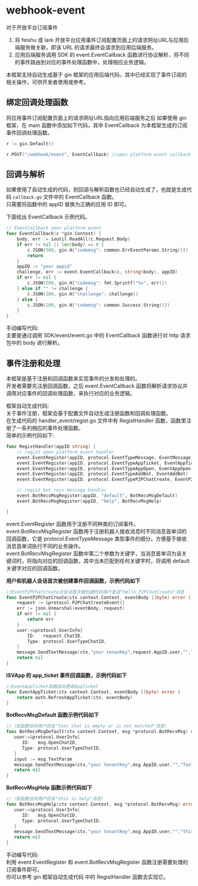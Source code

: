 # webhook-event  
对于开放平台订阅事件  
1. 将 feishu 或 lark 开放平台应用事件订阅配置页面上的请求网址URL与应用后端服务做关联，即该 URL 的请求最终会请求到应用后端服务。
2. 应用后端服务调用 SDK 的 event.EventCallback 函数进行协议解析，将不同的事件路由到对应的事件处理函数中，处理相应业务逻辑。    

本框架支持自动生成基于 gin 框架的应用后端代码，其中已经实现了事件订阅的相关操作，可供开发者使用或参考。
  
## 绑定回调处理函数  
将应用事件订阅配置页面上的请求网址URL指向应用后端服务之后
如果使用 gin 框架，在 main 函数中添加如下代码，其中 EventCallback 为本框架生成的订阅事件回调处理函数。  
```go
r := gin.Default()

r.POST("/webhook/event", EventCallback) //open platform event callback
```
  
## 回调与解析  
如果使用了自动生成的代码，则回调与解析函数也已经自动生成了，也就是生成代码 `callback.go` 文件中的 EventCallback 函数。    
只需要将函数中的 appID 替换为正确的应用 ID 即可。  

下面给出 EventCallback 示例代码。    
```go
// EventCallback open platform event
func EventCallback(c *gin.Context) {
    body, err := ioutil.ReadAll(c.Request.Body)
    if err != nil || len(body) == 0 {
        c.JSON(500, gin.H{"codemsg": common.ErrEventParams.String()})
        return
    }
    appID := "your appid"
    challenge, err := event.EventCallback(c, string(body), appID)
    if err != nil {
        c.JSON(500, gin.H{"codemsg": fmt.Sprintf("%v", err)})
    } else if "" != challenge {
        c.JSON(200, gin.H{"challenge": challenge})
    } else {
        c.JSON(200, gin.H{"codemsg": common.Success.String()})
    }
}
```
  
手动编写代码:    
主要是通过调用 SDK/event/event.go 中的 EventCallback 函数进行对 http 请求包中的 body 进行解析。  
  
## 事件注册和处理  
本框架是基于注册和回调函数来实现事件的分发和处理的。  
开发者需要先注册回调函数，之后 event.EventCallback 函数将解析请求协议并调用对应事件的回调处理函数，来执行对应的业务逻辑。  

框架自动生成代码:      
关于事件注册，框架会基于配置文件自动生成注册函数和回调处理函数。    
在生成代码的 handler_event/regist.go 文件中有 RegistHandler 函数，函数里注册了一系列相应的事件处理函数。    
简单的示例代码如下:    
```go
func RegistHandler(appID string) {
    // regist open platform event handler
    event.EventRegister(appID, protocol.EventTypeMessage, EventMessage)
    event.EventRegister(appID, protocol.EventTypeAppTicket, EventAppTicket)
    event.EventRegister(appID, protocol.EventTypeAppOpen, EventAppOpen)
    event.EventRegister(appID, protocol.EventTypeAddBot, EventAddBot)
    event.EventRegister(appID, protocol.EventTypeP2PChatCreate, EventP2PChatCreate)

    // regist bot recv message handler
    event.BotRecvMsgRegister(appID, "default", BotRecvMsgDefault)
    event.BotRecvMsgRegister(appID, "help", BotRecvMsgHelp)

}
```
event.EventRegister 函数用于注册不同种类的订阅事件。  
event.BotRecvMsgRegister 函数用于注册机器人接收消息时不同消息首单词的回调函数，它是 protocol.EventTypeMessage 类型事件的细分，方便基于接收消息首单词执行不同的业务操作。  
event.BotRecvMsgRegister 函数中第二个参数为关键字，当消息首单词为该关键词时，将指向对应的回调函数，其中当未匹配到任何关键字时，将调用 default 关键字对应的回调函数。  

**用户和机器人会话首次被创建事件回调函数，示例代码如下**           
```go
//EventP2PChatCreate在会话首次被创建时向用户发送"hello,P2PChatCreate"消息
func EventP2PChatCreate(ctx context.Context, eventBody []byte) error {
    request := &protocol.P2PChatCreateEvent{}
    err := json.Unmarshal(eventBody, request)
    if err != nil {
        return err
    }
    user:=&protocol.UserInfo{
        ID:   request.ChatID,
        Type: protocol.UserTypeChatID,
    }
    message.SendTextMessage(ctx,"your tenanKey",request.AppID,user,"","hello,P2PChatCreate")
    return nil
}
``` 
  
**ISVApp 的 app_ticket 事件回调函数，示例代码如下**      
```go
//EventAppTicket函数自动更新AppTicket
func EventAppTicket(ctx context.Context, eventBody []byte) error {
    return auth.RefreshAppTicket(ctx, eventBody)
}
```

**BotRecvMsgDefault 函数示例代码如下**  
```go
//（该函数会向用户回复"Text that is empty or is not matched"消息）
func BotRecvMsgDefault(ctx context.Context, msg *protocol.BotRecvMsg) error {
   user:=&protocol.UserInfo{
      ID:   msg.OpenChatID,
      Type: protocol.UserTypeChatID,
   }
   input := msg.TextParam
   message.SendTextMessage(ctx,"your tenantKey",msg.AppID,user,"","Text that is empty or is not matched")
   return nil
}
```
  
**BotRecvMsgHelp 函数示例代码如下**   
```go
//（该函数会向用户回复"this is help"消息）
func BotRecvMsgHelp(ctx context.Context, msg *protocol.BotRecvMsg) error {
   user:=&protocol.UserInfo{
      ID:   msg.OpenChatID,
      Type: protocol.UserTypeChatID,
   }
   message.SendTextMessage(ctx,"your tenantKey",msg.AppID,user,"","this is help")
   return nil
}
```
  
手动编写代码:    
利用 event.EventRegister 和 event.BotRecvMsgRegister 函数注册需要处理的订阅事件即可。    
你可以参考 gin 框架自动生成代码 中的 RegistHandler 函数去实现它。  

